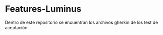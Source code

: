 # Features-Luminus
Dentro de este repositorio se encuentran los archivos gherkin de los test de aceptación
